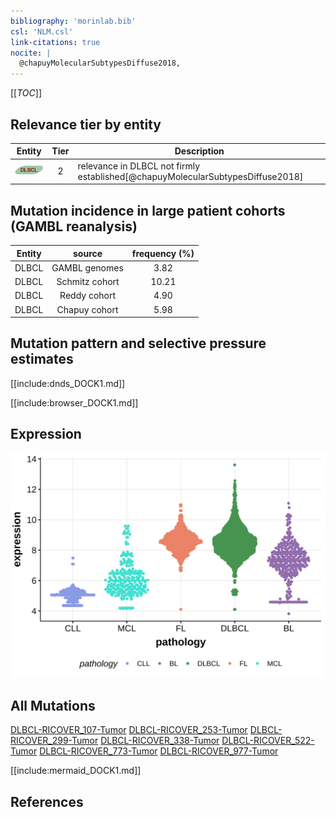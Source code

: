 ```yaml
---
bibliography: 'morinlab.bib'
csl: 'NLM.csl'
link-citations: true
nocite: |
  @chapuyMolecularSubtypesDiffuse2018, 
---
```

[[_TOC_]]



## Relevance tier by entity

|Entity|Tier|Description                              |
|:------:|:----:|-----------------------------------------|
|![DLBCL](images/icons/DLBCL_tier2.png) |2   |relevance in DLBCL not firmly established[@chapuyMolecularSubtypesDiffuse2018]|

## Mutation incidence in large patient cohorts (GAMBL reanalysis)

|Entity|source        |frequency (%)|
|:------:|:--------------:|:-------------:|
|DLBCL |GAMBL genomes | 3.82        |
|DLBCL |Schmitz cohort|10.21        |
|DLBCL |Reddy cohort  | 4.90        |
|DLBCL |Chapuy cohort | 5.98        |

## Mutation pattern and selective pressure estimates

[[include:dnds_DOCK1.md]]




[[include:browser_DOCK1.md]]

## Expression
![](images/gene_expression/DOCK1_by_pathology.svg)
<!-- ORIGIN: chapuyMolecularSubtypesDiffuse2018b -->
<!-- DLBCL: chapuyMolecularSubtypesDiffuse2018b -->

## All Mutations

[DLBCL-RICOVER_107-Tumor](https://bcgsc.ca/downloads/morinlab/GAMBL/Chapuy_2018/DLBCL-RICOVER_107-Tumor.html)
[DLBCL-RICOVER_253-Tumor](https://bcgsc.ca/downloads/morinlab/GAMBL/Chapuy_2018/DLBCL-RICOVER_253-Tumor.html)
[DLBCL-RICOVER_299-Tumor](https://bcgsc.ca/downloads/morinlab/GAMBL/Chapuy_2018/DLBCL-RICOVER_299-Tumor.html)
[DLBCL-RICOVER_338-Tumor](https://bcgsc.ca/downloads/morinlab/GAMBL/Chapuy_2018/DLBCL-RICOVER_338-Tumor.html)
[DLBCL-RICOVER_522-Tumor](https://bcgsc.ca/downloads/morinlab/GAMBL/Chapuy_2018/DLBCL-RICOVER_522-Tumor.html)
[DLBCL-RICOVER_773-Tumor](https://bcgsc.ca/downloads/morinlab/GAMBL/Chapuy_2018/DLBCL-RICOVER_773-Tumor.html)
[DLBCL-RICOVER_977-Tumor](https://bcgsc.ca/downloads/morinlab/GAMBL/Chapuy_2018/DLBCL-RICOVER_977-Tumor.html)

[[include:mermaid_DOCK1.md]]

## References

